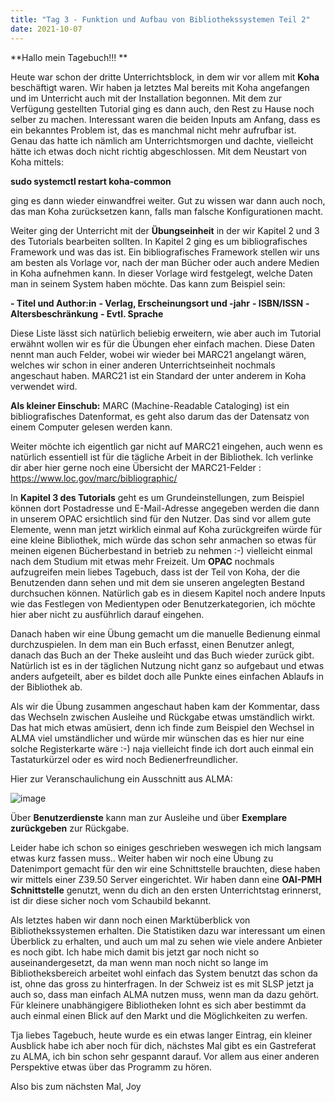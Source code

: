 ```yaml
---
title: "Tag 3 - Funktion und Aufbau von Bibliothekssystemen Teil 2"
date: 2021-10-07
---
```


**Hallo mein Tagebuch!!! **

Heute war schon der dritte Unterrichtsblock, in dem wir vor allem mit **Koha** beschäftigt waren.
Wir haben ja letztes Mal bereits mit Koha angefangen und im Unterricht auch mit der Installation begonnen. Mit dem zur Verfügung gestellten Tutorial ging es dann auch, den Rest zu Hause noch selber zu machen. Interessant waren die beiden Inputs am Anfang, dass es ein bekanntes Problem ist, das es manchmal nicht mehr aufrufbar ist. Genau das hatte ich nämlich am Unterrichtsmorgen und dachte, vielleicht hätte ich etwas doch nicht richtig abgeschlossen. Mit dem Neustart von Koha mittels:

**sudo systemctl restart koha-common**

ging es dann wieder einwandfrei weiter. Gut zu wissen war dann auch noch, das man Koha zurücksetzen kann, falls man falsche Konfigurationen macht.

Weiter ging der Unterricht mit der **Übungseinheit** in der wir Kapitel 2 und 3 des Tutorials bearbeiten sollten.  In Kapitel 2 ging es um bibliografisches Framework und was das ist. Ein bibliografisches Framework stellen wir uns am besten als Vorlage vor, nach der man Bücher oder auch andere Medien in Koha aufnehmen kann. In dieser Vorlage wird festgelegt, welche Daten man in seinem System haben möchte. Das kann zum Beispiel sein:

**-	Titel und Author:in**
**-	Verlag, Erscheinungsort und -jahr**
**-	ISBN/ISSN**
**-	Altersbeschränkung**
**-	Evtl. Sprache**

Diese Liste lässt sich natürlich beliebig erweitern, wie aber auch im Tutorial erwähnt wollen wir es für die Übungen eher einfach machen. Diese Daten nennt man auch Felder, wobei wir wieder bei MARC21 angelangt wären, welches wir schon in einer anderen Unterrichtseinheit nochmals angeschaut haben. MARC21 ist ein Standard der unter anderem in Koha verwendet wird.

**Als kleiner Einschub:**
MARC (Machine-Readable Cataloging) ist ein bibliografisches Datenformat, es geht also darum das der Datensatz von einem Computer gelesen werden kann. 

Weiter möchte ich eigentlich gar nicht auf MARC21 eingehen, auch wenn es natürlich essentiell ist für die tägliche Arbeit in der Bibliothek. Ich verlinke dir aber hier gerne noch eine Übersicht der MARC21-Felder :  https://www.loc.gov/marc/bibliographic/

In **Kapitel 3 des Tutorials** geht es um Grundeinstellungen, zum Beispiel können dort Postadresse und E-Mail-Adresse angegeben werden die dann in unserem OPAC ersichtlich sind für den Nutzer. Das sind vor allem gute Elemente, wenn man jetzt wirklich einmal auf Koha zurückgreifen würde für eine kleine Bibliothek, mich würde das schon sehr anmachen so etwas für meinen eigenen Bücherbestand in betrieb zu nehmen :-) vielleicht einmal nach dem Studium mit etwas mehr Freizeit.
Um **OPAC** nochmals aufzugreifen mein liebes Tagebuch, dass ist der Teil von Koha, der die Benutzenden dann sehen und mit dem sie unseren angelegten Bestand durchsuchen können. Natürlich gab es in diesem Kapitel noch andere Inputs wie das Festlegen von Medientypen oder Benutzerkategorien, ich möchte hier aber nicht zu ausführlich darauf eingehen.

Danach haben wir eine Übung gemacht um die manuelle Bedienung einmal durchzuspielen. In dem man ein Buch erfasst, einen Benutzer anlegt, danach das Buch an der Theke ausleiht und das Buch wieder zurück gibt. Natürlich ist es in der täglichen Nutzung nicht ganz so aufgebaut und etwas anders aufgeteilt, aber es bildet doch alle Punkte eines einfachen Ablaufs in der Bibliothek ab. 

Als wir die Übung zusammen angeschaut haben kam der Kommentar, dass das Wechseln zwischen Ausleihe und Rückgabe etwas umständlich wirkt. Das hat mich etwas amüsiert, denn ich finde zum Beispiel den Wechsel in ALMA viel umständlicher und würde mir wünschen das es hier nur eine solche Registerkarte wäre :-) naja vielleicht finde ich dort auch einmal ein Tastaturkürzel oder es wird noch Bedienerfreundlicher.

Hier zur Veranschaulichung ein Ausschnitt aus ALMA:

![image](https://user-images.githubusercontent.com/90834675/151670003-6c0b4fdf-1ac4-4bf8-978d-494fc39966ce.png)

Über **Benutzerdienste** kann man zur Ausleihe und über **Exemplare zurückgeben** zur Rückgabe.

Leider habe ich schon so einiges geschrieben weswegen ich mich langsam etwas kurz fassen muss.. Weiter haben wir noch eine Übung zu Datenimport gemacht für den wir eine Schnittstelle brauchten, diese haben wir mittels einer Z39.50 Server eingerichtet. Wir haben dann eine **OAI-PMH Schnittstelle** genutzt, wenn du dich an den ersten Unterrichtstag erinnerst, ist dir diese sicher noch vom Schaubild bekannt. 

Als letztes haben wir dann noch einen Marktüberblick von Bibliothekssystemen erhalten. Die Statistiken dazu war interessant um einen Überblick zu erhalten, und auch um mal zu sehen wie viele andere Anbieter es noch gibt. Ich habe mich damit bis jetzt gar noch nicht so auseinandergesetzt, da man wenn man noch nicht so lange im Bibliotheksbereich arbeitet wohl einfach das System benutzt das schon da ist, ohne das gross zu hinterfragen. In der Schweiz ist es mit SLSP jetzt ja auch so, dass man einfach ALMA nutzen muss, wenn man da dazu gehört. Für kleinere unabhängigere Bibliotheken lohnt es sich aber bestimmt da auch einmal einen Blick auf den Markt und die Möglichkeiten zu werfen.


Tja liebes Tagebuch, heute wurde es ein etwas langer Eintrag, ein kleiner Ausblick habe ich aber noch für dich, nächstes Mal gibt es ein Gastreferat zu ALMA, ich bin schon sehr gespannt darauf. Vor allem aus einer anderen Perspektive etwas über das Programm zu hören.

Also bis zum nächsten Mal,
Joy
